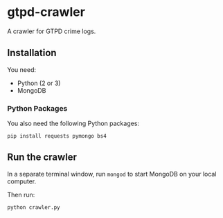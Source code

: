 # gtpd-crawler

A crawler for GTPD crime logs.

## Installation

You need:

* Python (2 or 3)
* MongoDB

### Python Packages

You also need the following Python packages:

    pip install requests pymongo bs4

## Run the crawler

In a separate terminal window, run `mongod` to start MongoDB on your local computer.

Then run:

    python crawler.py
